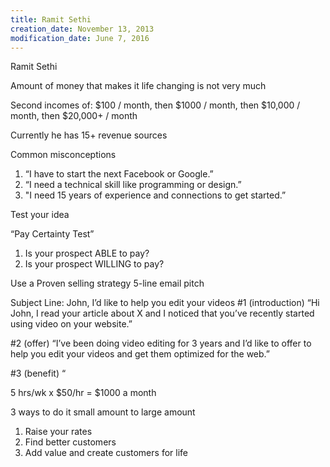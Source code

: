```yaml
---
title: Ramit Sethi
creation_date: November 13, 2013
modification_date: June 7, 2016
---
```



Ramit Sethi

Amount of money that makes it life changing is not very much

Second incomes of:
$100 / month, then
$1000 / month, then
$10,000 / month, then
$20,000+ / month

Currently he has
15+ revenue sources

Common misconceptions
1. “I have to start the next Facebook or Google.”
2. “I need a technical skill like programming or design.”
3. "I need 15 years of experience and connections to get started.”

Test your idea

“Pay Certainty Test”
1. Is your prospect ABLE to pay?
2. Is your prospect WILLING to pay?

Use a Proven selling strategy
5-line email pitch

Subject Line: John, I’d like to help you edit your videos
#1 (introduction) “Hi John, I read your article about X and I noticed that you’ve recently started using video on your website.”

#2 (offer) “I’ve been doing video editing for 3 years and I’d like to offer to help you edit your videos and get them optimized for the web.”

#3 (benefit) “

5 hrs/wk x $50/hr = $1000 a month

3 ways to do it
small amount to large amount
1. Raise your rates
2. Find better customers 
3. Add value and create customers for life

